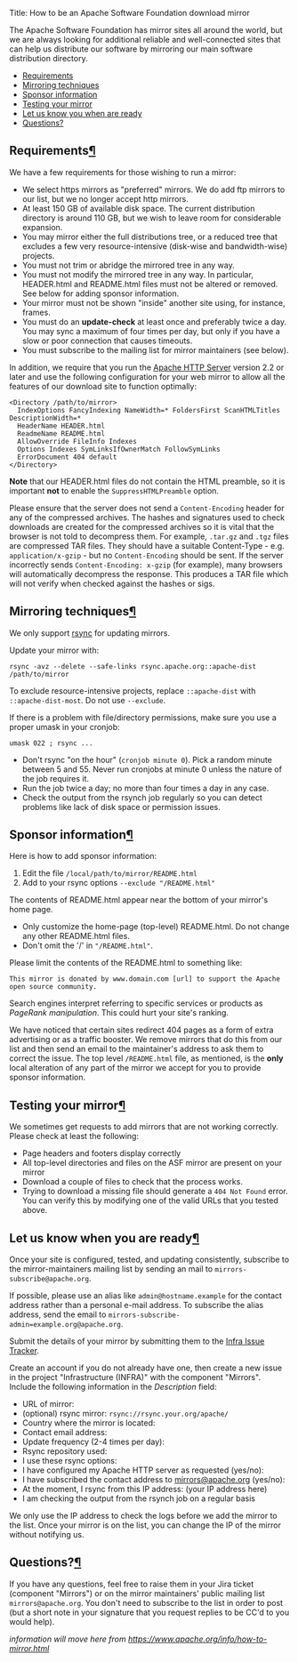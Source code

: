 Title: How to be an Apache Software Foundation download mirror

The Apache Software Foundation has mirror sites all around the world, but we are always looking for additional reliable and well-connected sites that can help us distribute our software by mirroring our main software distribution directory.

  - <a href="#requirements">Requirements</a>
  - <a href="#techniques">Mirroring techniques</a>
  - <a href="#sponsorinfo">Sponsor information</a>
  - <a href="#testing">Testing your mirror</a>
  - <a href="#ready">Let us know you when are ready</a>
  - <a href="#questions">Questions?</a>

<h2 id="requirements">Requirements<a class="headerlink" href="#requirements" title="Permanent link">&para;</a></h2>

We have a few requirements for those wishing to run a mirror:

  - We select https mirrors as "preferred" mirrors. We do add ftp mirrors to our list, but we no longer accept http mirrors.
  - At least 150 GB of available disk space. The current distribution directory is around 110 GB, but we wish to leave room for considerable expansion.
  - You may mirror either the full distributions tree, or a reduced tree that excludes a few very resource-intensive (disk-wise and bandwidth-wise) projects.
  - You must not trim or abridge the mirrored tree in any way.
  - You must not modify the mirrored tree in any way. In particular, HEADER.html and README.html files must not be altered or removed. See below for adding sponsor information.
  - Your mirror must not be shown "inside" another site using, for instance, frames. 
  - You must do an **update-check** at least once and preferably twice a day. You may sync a maximum of four times per day, but only if you have a slow or poor connection that causes timeouts.
  - You must subscribe to the mailing list for mirror maintainers (see below).

In addition, we require that you run the <a href="https://httpd.apache.org/" target="_blank">Apache HTTP Server</a> version 2.2 or later and use the following configuration for your web mirror to allow all the features of our download site to function optimally:

```
<Directory /path/to/mirror>
  IndexOptions FancyIndexing NameWidth=* FoldersFirst ScanHTMLTitles DescriptionWidth=*
  HeaderName HEADER.html
  ReadmeName README.html
  AllowOverride FileInfo Indexes
  Options Indexes SymLinksIfOwnerMatch FollowSymLinks
  ErrorDocument 404 default
</Directory>
```

**Note** that our HEADER.html files do not contain the HTML preamble, so it is important **not** to enable the `SuppressHTMLPreamble` option.

Please ensure that the server does not send a `Content-Encoding` header for any of the compressed archives. The hashes and signatures used to check downloads are created for the compressed archives so it is vital that the browser is not told to decompress them. For example, `.tar.gz` and `.tgz` files are compressed TAR files. They should have a suitable Content-Type - e.g. `application/x-gzip` - but no `Content-Encoding` should be sent. If the server incorrectly sends `Content-Encoding: x-gzip` (for example), many browsers will automatically decompress the response. This produces a TAR file which will not verify when checked against the hashes or sigs.

<h2 id="techniques">Mirroring techniques<a class="headerlink" href="#techniques" title="Permanent link">&para;</a></h2>

We only support <a href="https://rsync.samba.org/" target="_blank">rsync</a> for updating mirrors.

Update your mirror with:

```
rsync -avz --delete --safe-links rsync.apache.org::apache-dist /path/to/mirror
```

To exclude resource-intensive projects, replace `::apache-dist` with `::apache-dist-most`. Do not use `--exclude`.

If there is a problem with file/directory permissions, make sure you use a proper umask in your cronjob:

```
umask 022 ; rsync ...
```

  - Don't rsync "on the hour" (`cronjob minute 0`). Pick a random minute between 5 and 55. Never run cronjobs at minute 0 unless the nature of the job requires it.
  - Run the job twice a day; no more than four times a day in any case.
  - Check the output from the rsynch job regularly so you can detect problems like lack of disk space or permission issues.
  
<h2 id="sponsorinfo">Sponsor information<a class="headerlink" href="#sponsorinfo" title="Permanent link">&para;</a></h2>

Here is how to add sponsor information:

  1. Edit the file `/local/path/to/mirror/README.html`
  2. Add to your rsync options `--exclude "/README.html"`

The contents of README.html appear near the bottom of your mirror's home page.

  - Only customize the home-page (top-level) README.html. Do not change any other README.html files. 
  - Don't omit the '/' in `"/README.html"`.

Please limit the contents of the README.html to something like:

```
This mirror is donated by www.domain.com [url] to support the Apache open source community.
```

Search engines interpret referring to specific services or products as _PageRank manipulation_. This could hurt your site's ranking.

We have noticed that certain sites redirect 404 pages as a form of extra advertising or as a traffic booster. We remove mirrors that do this from our list and then send an email to the maintainer's address to ask them to correct the issue. The top level `/README.html` file, as mentioned, is the **only** local alteration of any part of the mirror we accept for you to provide sponsor information.

<h2 id="testing">Testing your mirror<a class="headerlink" href="#testing" title="Permanent link">&para;</a></h2>

We sometimes get requests to add mirrors that are not working correctly. Please check at least the following:

  - Page headers and footers display correctly
  - All top-level directories and files on the ASF mirror are present on your mirror
  - Download a couple of files to check that the process works. 
  - Trying to download a missing file should generate a `404 Not Found` error. You can verify this by modifying one of the valid URLs that you tested above.
  
<h2 id="ready">Let us know when you are ready<a class="headerlink" href="#ready" title="Permanent link">&para;</a></h2>

Once your site is configured, tested, and updating consistently, subscribe to the mirror-maintainers mailing list by sending an mail to `mirrors-subscribe@apache.org`.

If possible, please use an alias like `admin@hostname.example` for the contact address rather than a personal e-mail address. To subscribe the alias address, send the email to `mirrors-subscribe-admin=example.org@apache.org`.

Submit the details of your mirror by submitting them to the <a href="https://issues.apache.org/jira/projects/INFRA" target="_blank">Infra Issue Tracker</a>. 

Create an account if you do not already have one, then create a new issue in the project "Infrastructure (INFRA)" with the component "Mirrors". Include the following information in the _Description_ field:

  - URL of mirror:
  - (optional) rsync mirror: `rsync://rsync.your.org/apache/`
  - Country where the mirror is located:
  - Contact email address:
  - Update frequency (2-4 times per day):
  - Rsync repository used:
  - I use these rsync options:
  - I have configured my Apache HTTP server as requested (yes/no):
  - I have subscribed the contact address to mirrors@apache.org (yes/no):
  - At the moment, I rsync from this IP address: (your IP address here)
  - I am checking the output from the rsynch job on a regular basis

We only use the IP address to check the logs before we add the mirror to the list. Once your mirror is on the list, you can change the IP of the mirror without notifying us.

<h2 id="questions">Questions?<a class="headerlink" href="#questions" title="Permanent link">&para;</a></h2>

If you have any questions, feel free to raise them in your Jira ticket (component "Mirrors") or on the mirror maintainers' public mailing list `mirrors@apache.org`. You don't need to subscribe to the list in order to post (but a short note in your signature that you request replies to be CC'd to you would help).

_information will move here from https://www.apache.org/info/how-to-mirror.html_
